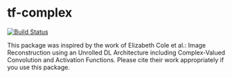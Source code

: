 # tf-complex

[![Build Status](https://travis-ci.com/zaccharieramzi/tf-complex.svg?branch=master)](https://travis-ci.com/zaccharieramzi/tf-complex)

This package was inspired by the work of Elizabeth Cole et al.: Image Reconstruction using an Unrolled DL Architecture including Complex-Valued Convolution and Activation Functions. Please cite their work appropriately if you use this package.
